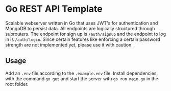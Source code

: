 # Go REST API Template

Scalable webserver written in Go that uses JWT's for authentication and MongoDB to persist data. All endpoints are logically structured through subrouters. The endpoint for sign up is `/auth/signup` and the endpoint to log in is `/auth/login`. Since certain features like enforcing a certain password strength are not implemented yet, please use it with caution.

## Usage

Add an `.env` file according to the `.example.env` file. Install dependencies with the command `go get` and start the server with `go run main.go` in the root folder.